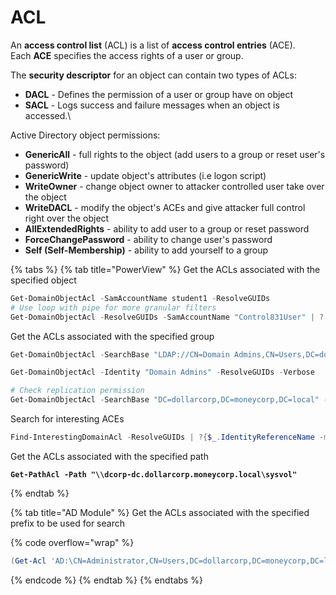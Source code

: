 # ACL

An **access control list** (ACL) is a list of **access control entries** (ACE).\
Each **ACE** specifies the access rights of a user or group.

The **security descriptor** for an object can contain two types of ACLs:

* **DACL** - Defines the permission of a user or group have on object
* **SACL** - Logs success and failure messages when an object is accessed.\\

Active Directory object permissions:

* **GenericAll** - full rights to the object (add users to a group or reset user's password)
* **GenericWrite** - update object's attributes (i.e logon script)
* **WriteOwner** - change object owner to attacker controlled user take over the object
* **WriteDACL** - modify the object's ACEs and give attacker full control right over the object
* **AllExtendedRights** - ability to add user to a group or reset password
* **ForceChangePassword** - ability to change user's password
* **Self (Self-Membership)** - ability to add yourself to a group

{% tabs %}
{% tab title="PowerView" %}
Get the ACLs associated with the specified object

```powershell
Get-DomainObjectAcl -SamAccountName student1 -ResolveGUIDs
# Use loop with pipe for more granular filters
Get-DomainObjectAcl -ResolveGUIDs -SamAccountName "Control831User" | ? {$_.SecurityIdentifier -eq (Convert-NameToSid foothold)}
```

Get the ACLs associated with the specified group

```powershell
Get-DomainObjectAcl -SearchBase "LDAP://CN=Domain Admins,CN=Users,DC=dollarcorp,DC=moneycorp,DC=local" -ResolveGUIDs -Verbose

Get-DomainObjectAcl -Identity "Domain Admins" -ResolveGUIDs -Verbose

# Check replication permission
Get-DomainObjectAcl -SearchBase "DC=dollarcorp,DC=moneycorp,DC=local" -SearchScope Base -ResolveGUIDs | ?{($_.ObjectAceType -match 'replication-get') -or ($_.ActiveDirectoryRights -match 'GenericAll')} | ForEach-Object {$_ | Add-Member NoteProperty 'IdentityName' $(Convert-SidToName $_.SecurityIdentifier);$_} 
```

Search for interesting ACEs

```powershell
Find-InterestingDomainAcl -ResolveGUIDs | ?{$_.IdentityReferenceName -match "student1"}
```

Get the ACLs associated with the specified path

<pre class="language-powershell"><code class="lang-powershell"><strong>Get-PathAcl -Path "\\dcorp-dc.dollarcorp.moneycorp.local\sysvol"
</strong></code></pre>
{% endtab %}

{% tab title="AD Module" %}
Get the ACLs associated with the specified prefix to be used for search

{% code overflow="wrap" %}
```powershell
(Get-Acl 'AD:\CN=Administrator,CN=Users,DC=dollarcorp,DC=moneycorp,DC=local').Access
```
{% endcode %}
{% endtab %}
{% endtabs %}
